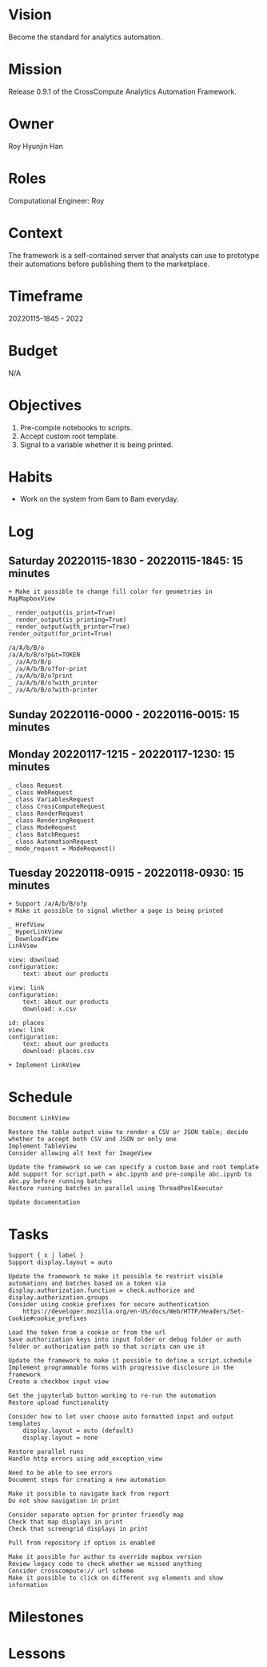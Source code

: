 # Vision
Become the standard for analytics automation.

# Mission
Release 0.9.1 of the CrossCompute Analytics Automation Framework.

# Owner
Roy Hyunjin Han

# Roles
Computational Engineer: Roy

# Context
The framework is a self-contained server that analysts can use to prototype their automations before publishing them to the marketplace.

# Timeframe
20220115-1845 - 2022

# Budget
N/A

# Objectives
1. Pre-compile notebooks to scripts.
2. Accept custom root template.
3. Signal to a variable whether it is being printed.

# Habits
- Work on the system from 6am to 8am everyday.

# Log

## Saturday 20220115-1830 - 20220115-1845: 15 minutes

    + Make it possible to change fill color for geometries in MapMapboxView

    _ render_output(is_print=True)
    _ render_output(is_printing=True)
    _ render_output(with_printer=True)
    render_output(for_print=True)

    /a/A/b/B/o
    /a/A/b/B/o?p&t=TOKEN
    _ /a/A/b/B/p
    _ /a/A/b/B/o?for-print
    _ /a/A/b/B/o?print
    _ /a/A/b/B/o?with_printer
    _ /a/A/b/B/o?with-printer

## Sunday 20220116-0000 - 20220116-0015: 15 minutes

## Monday 20220117-1215 - 20220117-1230: 15 minutes

    _ class Request
    _ class WebRequest
    _ class VariablesRequest
    _ class CrossComputeRequest
    _ class RenderRequest
    _ class RenderingRequest
    _ class ModeRequest
    _ class BatchRequest
    _ class AutomationRequest
    _ mode_request = ModeRequest()

## Tuesday 20220118-0915 - 20220118-0930: 15 minutes

    + Support /a/A/b/B/o?p
    + Make it possible to signal whether a page is being printed

    _ HrefView
    _ HyperLinkView
    _ DownloadView
    LinkView

    view: download
    configuration:
        text: about our products

    view: link
    configuration:
        text: about our products
        download: x.csv

    id: places
    view: link
    configuration:
        text: about our products
        download: places.csv

    + Implement LinkView

# Schedule

    Document LinkView

    Restore the table output view to render a CSV or JSON table; decide whether to accept both CSV and JSON or only one
    Implement TableView
    Consider allowing alt text for ImageView

    Update the framework so we can specify a custom base and root template
    Add support for script.path = abc.ipynb and pre-compile abc.ipynb to abc.py before running batches
    Restore running batches in parallel using ThreadPoolExecutor

    Update documentation

# Tasks

    Support { x | label }
    Support display.layout = auto

    Update the framework to make it possible to restrict visible automations and batches based on a token via display.authorization.function = check.authorize and display.authorization.groups
    Consider using cookie prefixes for secure authentication
        https://developer.mozilla.org/en-US/docs/Web/HTTP/Headers/Set-Cookie#cookie_prefixes

    Load the token from a cookie or from the url
    Save authorization keys into input folder or debug folder or auth folder or authorization path so that scripts can use it

    Update the framework to make it possible to define a script.schedule
    Implement programmable forms with progressive disclosure in the framework 
    Create a checkbox input view

    Get the jupyterlab button working to re-run the automation
    Restore upload functionality

    Consider how to let user choose auto formatted input and output templates
        display.layout = auto (default)
        display.layout = none

    Restore parallel runs
    Handle http errors using add_exception_view

    Need to be able to see errors
    Document steps for creating a new automation

    Make it possible to navigate back from report
    Do not show navigation in print

    Consider separate option for printer friendly map
    Check that map displays in print
    Check that screengrid displays in print

    Pull from repository if option is enabled

    Make it possible for author to override mapbox version
    Review legacy code to check whether we missed anything
    Consider crosscompute:// url scheme
    Make it possible to click on different svg elements and show information

# Milestones
# Lessons

